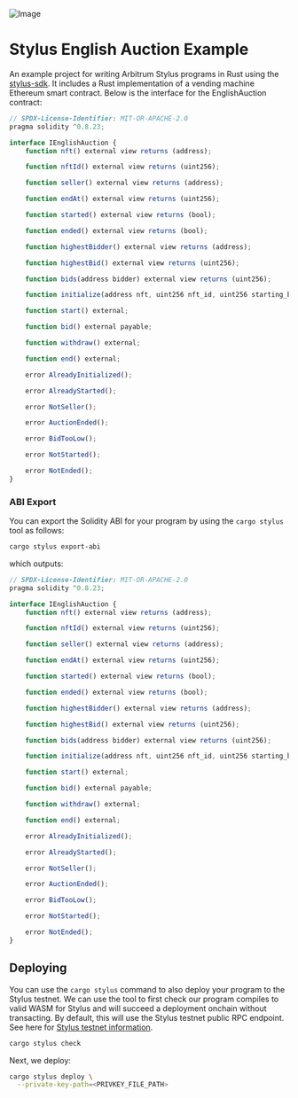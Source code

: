![Image](./header.png)

# Stylus English Auction Example

An example project for writing Arbitrum Stylus programs in Rust using the [stylus-sdk](https://github.com/OffchainLabs/stylus-sdk-rs). It includes a Rust implementation of a vending machine Ethereum smart contract. Below is the interface for the EnglishAuction contract:

```js
// SPDX-License-Identifier: MIT-OR-APACHE-2.0
pragma solidity ^0.8.23;

interface IEnglishAuction {
    function nft() external view returns (address);

    function nftId() external view returns (uint256);

    function seller() external view returns (address);

    function endAt() external view returns (uint256);

    function started() external view returns (bool);

    function ended() external view returns (bool);

    function highestBidder() external view returns (address);

    function highestBid() external view returns (uint256);

    function bids(address bidder) external view returns (uint256);

    function initialize(address nft, uint256 nft_id, uint256 starting_bid) external;

    function start() external;

    function bid() external payable;

    function withdraw() external;

    function end() external;

    error AlreadyInitialized();

    error AlreadyStarted();

    error NotSeller();

    error AuctionEnded();

    error BidTooLow();

    error NotStarted();

    error NotEnded();
}
```

### ABI Export

You can export the Solidity ABI for your program by using the `cargo stylus` tool as follows:

```bash
cargo stylus export-abi
```

which outputs:

```js
// SPDX-License-Identifier: MIT-OR-APACHE-2.0
pragma solidity ^0.8.23;

interface IEnglishAuction {
    function nft() external view returns (address);

    function nftId() external view returns (uint256);

    function seller() external view returns (address);

    function endAt() external view returns (uint256);

    function started() external view returns (bool);

    function ended() external view returns (bool);

    function highestBidder() external view returns (address);

    function highestBid() external view returns (uint256);

    function bids(address bidder) external view returns (uint256);

    function initialize(address nft, uint256 nft_id, uint256 starting_bid) external;

    function start() external;

    function bid() external payable;

    function withdraw() external;

    function end() external;

    error AlreadyInitialized();

    error AlreadyStarted();

    error NotSeller();

    error AuctionEnded();

    error BidTooLow();

    error NotStarted();

    error NotEnded();
}
```

## Deploying

You can use the `cargo stylus` command to also deploy your program to the Stylus testnet. We can use the tool to first check
our program compiles to valid WASM for Stylus and will succeed a deployment onchain without transacting. By default, this will use the Stylus testnet public RPC endpoint. See here for [Stylus testnet information](https://docs.arbitrum.io/stylus/reference/testnet-information).

```bash
cargo stylus check
```

Next, we deploy:

```bash
cargo stylus deploy \
  --private-key-path=<PRIVKEY_FILE_PATH>
```
